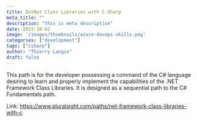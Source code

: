 ```yaml
---
title: DotNet Class Libraries with C-Sharp
meta_title: ""
description: "this is meta description"
date: 2023-10-02
image: '/images/thumbnails/azure-devops-skills.png'
categories: ["development"]
tags: ["csharp"]
author: "Thierry Langie"
draft: false
---
```

This path is for the developer possessing a command of the C# language desiring to learn and properly implement the capabilities of the .NET Framework Class Libraries. It is designed as a sequential path to the C# Fundamentals path.

Link: https://www.pluralsight.com/paths/net-framework-class-libraries-with-c
